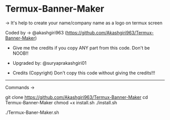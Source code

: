 # Termux-Banner-Maker

-> It's help to create your name/company name as a logo on termux screen

Coded by -> @akashgiri963 (https://github.com/Akashgiri963/Termux-Banner-Maker)


* Give me the credits if you copy ANY part from this code. Don't be NOOB!!


* Upgraded by: @suryaprakashgiri01


* Credits (Copyright) Don't copy this code without giving the credits!!!

------------------------------------------------------------------------

Commands ->

git clone https://github.com/Akashgiri963/Termux-Banner-Maker
cd Termux-Banner-Maker
chmod +x install.sh
./install.sh

./Termux-Baner-Maker.sh
